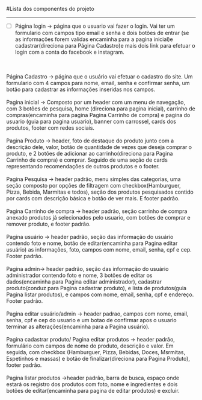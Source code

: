 #Lista dos componentes do projeto

---

- [ ] Página login -> página que o usuario vai fazer o login. Vai ter um formulario com campos tipo email e senha e dois botões de entrar (se as informações forem validas encaminha para a pagina inicial)e cadastrar(direciona para Página Cadastro)e mais dois link para efetuar o login com a conta do facebook e instagram.
<br>
<br>
Página Cadastro -> página que o usuário vai efetuar o cadastro do site. Um formulario com 4 campos para nome, email, senha e confirmar senha, um botão para cadastrar as informações inseridas nos campos.
<br>
<br>
Pagina inicial -> Composto por um header com um menu de navegação, com 3 botões de pesquisa, home (direciona para pagina inicial), carrinho de compras(encaminha para pagina Pagina Carrinho de compra) e pagina do usuario (guia para pagina usuario), banner com carrossel, cards dos produtos, footer com redes sociais.
<br>
<br>
Pagina Produto -> header, foto de destaque do produto junto com a descrição dele, valor, botão de quantidade de vezes que deseja comprar o produto, e 2 botões de adicionar ao carrinho(direciona para Pagina Carrinho de compra) e comprar. Seguido de uma seção de cards representando recomendações de outros produtos e o footer. 
<br>
<br>
Pagina Pesquisa -> header padrão, menu simples das categorias, uma seção composto por opções de filtragem com checkbox(Hamburguer, Pizza, Bebida, Marmitas e todos), seção dos produtos pesquisados contido por cards com descrição básica e botão de ver mais. E footer padrão. 
<br>
<br>
Pagina Carrinho de compra -> header padrão, seção carrinho de compra anexado produtos já selecionados pelo usuario, com botões de comprar e remover produto, e footer padrão.
<br><br>
Pagina usuário -> header padrão, seção das informação do usuário contendo foto e nome, botão de editar(encaminha para Pagina editar usuário) as informações, foto, campos com nome, email, senha, cpf e cep. Footer padrão.
<br><br>
Pagina admin-> header padrão, seção das informação do usuário administrador contendo foto e nome, 3 botões de editar os dados(encaminha para Pagina editar administrador), cadastrar produto(conduz para Pagina cadastrar produto), e lista de produtos(guia Pagina listar produtos), e campos com nome, email, senha, cpf e endereço. 
Footer padrão.
<br><br>
Pagina editar usuário/admin -> header padrao, campos com nome, email, senha, cpf e cep do usuario e um botao de confirmar apos o usuario terminar as alterações(encaminha para a Pagina usuário).
<br><br>
Pagina cadastrar produto/ Pagina editar produtos -> header padrão, formulário com campos de nome do produto, descrição e valor. Em seguida, com checkbox (Hamburguer, Pizza, Bebidas, Doces, Msrmitas, Espetinhos  e massas) e botão de finalizar(direciona para Pagina Produto), footer padrão.
<br><br>
Pagina listar produtos ->header padrão, barra de busca, espaço onde estará os registro dos produtos com foto, nome e ingredientes e dois botões de editar(encaminha para pagina de editar produtos) e excluir.
